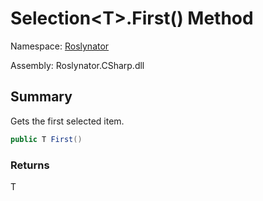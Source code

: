 # Selection\<T>\.First\(\) Method

Namespace: [Roslynator](../../README.md)

Assembly: Roslynator\.CSharp\.dll

## Summary

Gets the first selected item\.

```csharp
public T First()
```

### Returns

T




